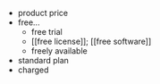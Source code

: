 - product price
- free...
    - free trial
    - [[free license]]; [[free software]]
    - freely available
- standard plan
- charged
